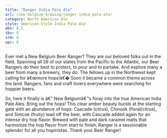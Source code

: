 ```yaml
---
title: "Ranger India Pale Ale"
url: /new-belgium-brewing/ranger-india-pale-ale/
category: North American Ale
style: American-Style India Pale Ale
abv: 6.5
ibu: 0
srm: 0
upc: 0
---
```

Ever met a New Belgium Beer Ranger? They are our beloved folks out in the field. Spanning all 26 of our states from the Pacific to the Atlantic, our Beer Rangers do their best to protect, to pour and to partake. And explore many a beer from many a brewery, they do. The fellows up in the Northwest kept calling for â€œmore hops!â€� Soon it became a common theme across the land. Rangers, fans and craft lovers everywhere were searching for hoppier beers. 

So, here it finally is â€“ New Belgiumâ€™s foray into the true American India Pale Ales. Bring out the hops! This clear amber beauty bursts at the starting gate with an abundance of hops: Cascade (citrus), Chinook (floral/citrus), and Simcoe (fruity) lead off the beer, with Cascade added again for an intense dry hop flavor. Brewed with pale and dark caramel malts that harmonize the hop flavor from start to finish, Ranger is a sessionable splendor for all you hopinistas. Thank your Beer Ranger!
